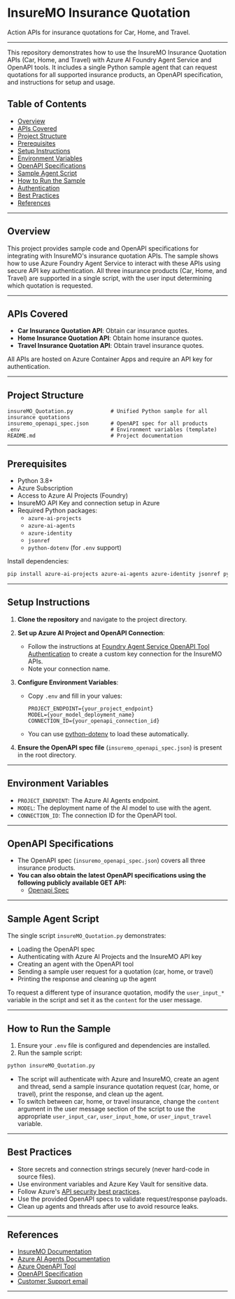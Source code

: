 # InsureMO Insurance Quotation

Action APIs for insurance quotations for Car, Home, and Travel.

---

This repository demonstrates how to use the InsureMO Insurance Quotation APIs (Car, Home, and Travel) with Azure AI Foundry Agent Service and OpenAPI tools. It includes a single Python sample agent that can request quotations for all supported insurance products, an OpenAPI specification, and instructions for setup and usage.

## Table of Contents

- [Overview](#overview)
- [APIs Covered](#apis-covered)
- [Project Structure](#project-structure)
- [Prerequisites](#prerequisites)
- [Setup Instructions](#setup-instructions)
- [Environment Variables](#environment-variables)
- [OpenAPI Specifications](#openapi-specifications)
- [Sample Agent Script](#sample-agent-script)
- [How to Run the Sample](#how-to-run-the-sample)
- [Authentication](#authentication)
- [Best Practices](#best-practices)
- [References](#references)

---

## Overview

This project provides sample code and OpenAPI specifications for integrating with InsureMO's insurance quotation APIs. The sample shows how to use Azure Foundry Agent Service to interact with these APIs using secure API key authentication. All three insurance products (Car, Home, and Travel) are supported in a single script, with the user input determining which quotation is requested.

---

## APIs Covered

- **Car Insurance Quotation API**: Obtain car insurance quotes.
- **Home Insurance Quotation API**: Obtain home insurance quotes.
- **Travel Insurance Quotation API**: Obtain travel insurance quotes.

All APIs are hosted on Azure Container Apps and require an API key for authentication.

---

## Project Structure

```
insureMO_Quotation.py            # Unified Python sample for all insurance quotations
insuremo_openapi_spec.json       # OpenAPI spec for all products
.env                             # Environment variables (template)
README.md                        # Project documentation
```

---

## Prerequisites

- Python 3.8+
- Azure Subscription
- Access to Azure AI Projects (Foundry)
- InsureMO API Key and connection setup in Azure
- Required Python packages:
  - `azure-ai-projects`
  - `azure-ai-agents`
  - `azure-identity`
  - `jsonref`
  - `python-dotenv` (for `.env` support)

Install dependencies:

```bash
pip install azure-ai-projects azure-ai-agents azure-identity jsonref python-dotenv
```

---

## Setup Instructions

1. **Clone the repository** and navigate to the project directory.

2. **Set up Azure AI Project and OpenAPI Connection**:
   - Follow the instructions at [Foundry Agent Service OpenAPI Tool Authentication](https://learn.microsoft.com/en-us/azure/ai-services/agents/how-to/tools/openapi-spec?tabs=python&pivots=overview#authenticating-with-api-key) to create a custom key connection for the InsureMO APIs.
   - Note your connection name.

3. **Configure Environment Variables**:
   - Copy `.env` and fill in your values:
     ```
     PROJECT_ENDPOINT={your_project_endpoint}
     MODEL={your_model_deployment_name}
     CONNECTION_ID={your_openapi_connection_id}
     ```
   - You can use [python-dotenv](https://pypi.org/project/python-dotenv/) to load these automatically.

4. **Ensure the OpenAPI spec file** (`insuremo_openapi_spec.json`) is present in the root directory.

---

## Environment Variables

- `PROJECT_ENDPOINT`: The Azure AI Agents endpoint.
- `MODEL`: The deployment name of the AI model to use with the agent.
- `CONNECTION_ID`: The connection ID for the OpenAPI tool.

---

## OpenAPI Specifications

- The OpenAPI spec (`insuremo_openapi_spec.json`) covers all three insurance products.
- **You can also obtain the latest OpenAPI specifications using the following publicly available GET API:**
  - [Openapi Spec](https://insuremo-insurance-tools.graysand-b1976283.westus2.azurecontainerapps.io/v1/openapi/full)

---

## Sample Agent Script

The single script `insureMO_Quotation.py` demonstrates:

- Loading the OpenAPI spec
- Authenticating with Azure AI Projects and the InsureMO API key
- Creating an agent with the OpenAPI tool
- Sending a sample user request for a quotation (car, home, or travel)
- Printing the response and cleaning up the agent

To request a different type of insurance quotation, modify the `user_input_*` variable in the script and set it as the `content` for the user message.

---

## How to Run the Sample

1. Ensure your `.env` file is configured and dependencies are installed.
2. Run the sample script:

```bash
python insureMO_Quotation.py
```

- The script will authenticate with Azure and InsureMO, create an agent and thread, send a sample insurance quotation request (car, home, or travel), print the response, and clean up the agent.
- To switch between car, home, or travel insurance, change the `content` argument in the user message section of the script to use the appropriate `user_input_car`, `user_input_home`, or `user_input_travel` variable.

---

## Best Practices

- Store secrets and connection strings securely (never hard-code in source files).
- Use environment variables and Azure Key Vault for sensitive data.
- Follow Azure's [API security best practices](https://learn.microsoft.com/en-us/azure/architecture/best-practices/api-design).
- Use the provided OpenAPI specs to validate request/response payloads.
- Clean up agents and threads after use to avoid resource leaks.

---

## References

- [InsureMO Documentation](https://www.insuremo.com/)
- [Azure AI Agents Documentation](https://learn.microsoft.com/en-us/azure/ai-services/agents/)
- [Azure OpenAPI Tool](https://learn.microsoft.com/en-us/azure/ai-services/agents/how-to/tools/openapi-spec)
- [OpenAPI Specification](https://swagger.io/specification/)
- [Customer Support email](mailto:ms@insuremo.com)

---
